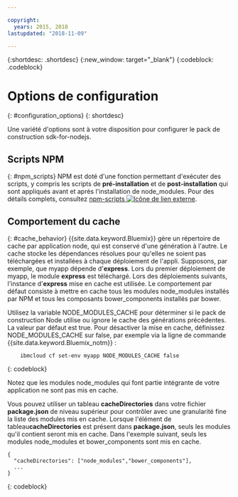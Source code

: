 ```yaml
---

copyright:
  years: 2015, 2018
lastupdated: "2018-11-09"

---
```


{:shortdesc: .shortdesc}
{:new_window: target="_blank"}
{:codeblock: .codeblock}

# Options de configuration
{: #configuration_options}
{: shortdesc}

Une variété d'options sont à votre disposition pour configurer le pack de construction sdk-for-nodejs.

## Scripts NPM
{: #npm_scripts}
NPM est doté d'une fonction permettant d'exécuter des scripts, y compris les scripts de **pré-installation** et de **post-installation** qui sont appliqués avant et après l'installation de node_modules.  Pour des détails complets, consultez [npm-scripts ![Icône de lien externe](../../icons/launch-glyph.svg "Icône de lien externe")](https://docs.npmjs.com/misc/scripts).

## Comportement du cache
{: #cache_behavior}
{{site.data.keyword.Bluemix}} gère un répertoire de cache par application node, qui est conservé d'une génération à l'autre. Le cache stocke les dépendances résolues pour qu'elles ne soient pas téléchargées et installées à chaque déploiement de l'appli.  Supposons, par exemple, que myapp dépende d'**express**.  Lors du premier déploiement de myapp, le module **express** est téléchargé.  Lors des déploiements suivants, l'instance d'**express** mise en cache est utilisée. Le comportement par défaut consiste à mettre en cache tous les modules node_modules installés par NPM et tous les composants bower_components installés par bower.

Utilisez la variable NODE_MODULES_CACHE pour déterminer si le pack de construction Node utilise ou ignore le cache des générations précédentes. La valeur par défaut est true.  Pour désactiver la mise en cache, définissez NODE_MODULES_CACHE sur false, par exemple via la ligne de commande {{site.data.keyword.Bluemix_notm}} :
```
    ibmcloud cf set-env myapp NODE_MODULES_CACHE false
```
{: codeblock}

Notez que les modules node_modules qui font partie intégrante de votre application ne sont pas mis en cache.

Vous pouvez utiliser un tableau **cacheDirectories** dans votre fichier **package.json** de niveau supérieur pour contrôler avec une granularité fine la liste des modules mis en cache.  Lorsque l'élément de tableau**cacheDirectories** est présent dans **package.json**, seuls les modules qu'il contient seront mis en cache.  Dans l'exemple suivant, seuls les modules node_modules et bower_components sont mis en cache.
```
{
  "cacheDirectories": ["node_modules","bower_components"],
  ...
}
```
{: codeblock}
